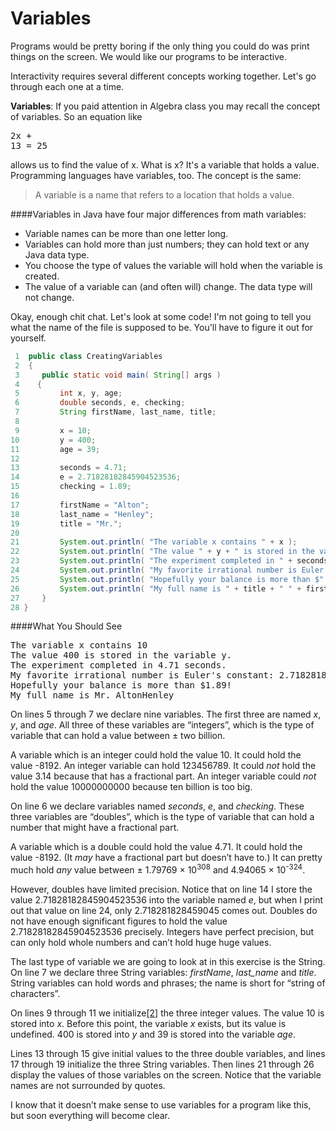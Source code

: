 # Variables

Programs would be pretty boring if the only thing you could do was print things on the screen. We would like our programs to be interactive.

Interactivity requires several different concepts working together. Let's go through each one at a time.

**Variables**: If you paid attention in Algebra class you may recall the concept of variables. So an equation like <pre>2x + 13 = 25</pre> allows us to find the value of x. What is x? It's a variable that holds a value. Programming languages have variables, too. The concept is the same:
<blockquote>A variable is a name that refers to a location that holds a value.</blockquote>

####Variables in Java have four major differences from math variables:
* Variable names can be more than one letter long.
* Variables can hold more than just numbers; they can hold text or any Java data type.
* You choose the type of values the variable will hold when the variable is created.
* The value of a variable can (and often will) change. The data type will not change.


Okay, enough chit chat. Let's look at some code! I'm not going to tell you what the name of the file is supposed to be. You'll have to figure it out for yourself.

```java
 1  public class CreatingVariables
 2  {
 3     public static void main( String[] args )
 4    {
 5         int x, y, age;
 6         double seconds, e, checking;
 7         String firstName, last_name, title;
 8 
 9         x = 10;
10         y = 400;
11         age = 39;
12 
13         seconds = 4.71;
14         e = 2.71828182845904523536;
15         checking = 1.89;
16 
17         firstName = "Alton";
18         last_name = "Henley";
19         title = "Mr.";
20 
21         System.out.println( "The variable x contains " + x );
22         System.out.println( "The value " + y + " is stored in the variable y." );
23         System.out.println( "The experiment completed in " + seconds + " seconds." );
24         System.out.println( "My favorite irrational number is Euler's constant: " + e );
25         System.out.println( "Hopefully your balance is more than $" + checking + "!" );
26         System.out.println( "My full name is " + title + " " + firstName + last_name );
27     }
28 }
```

####What You Should See
<pre class="terminal literal-block">The variable x contains 10
The value 400 is stored in the variable y.
The experiment completed in 4.71 seconds.
My favorite irrational number is Euler's constant: 2.718281828459045
Hopefully your balance is more than $1.89!
My full name is Mr. AltonHenley
</pre>

On lines 5 through 7 we declare nine variables. The first three are named <em>x</em>, <em>y</em>, and <em>age</em>. All three of these variables are &ldquo;integers&rdquo;, which is the type of variable that can hold a value between &plusmn; two billion.</p>
<p>A variable which is an integer could hold the value 10. It could hold the value <span class="pre">-8192</span>. An integer variable can hold 123456789. It could <em>not</em> hold the value 3.14 because that has a fractional part. An integer variable could <em>not</em> hold the value 10000000000 because ten billion is too big.</p>
<p>On line 6 we declare variables named <em>seconds</em>, <em>e</em>, and <em>checking</em>. These three variables are &ldquo;doubles&rdquo;, which is the type of variable that can hold a number that might have a fractional part.</p>
<p>A variable which is a double could hold the value 4.71. It could hold the value <span class="pre">-8192</span>. (It <em>may</em> have a fractional part but doesn&rsquo;t have to.) It can pretty much hold <em>any</em> value between &plusmn; 1.79769 &times; 10<sup>308</sup> and 4.94065 &times; 10<sup>-324</sup>.</p>
<p>However, doubles have limited precision. Notice that on line 14 I store the value 2.71828182845904523536 into the variable named <em>e</em>, but when I print out that value on line 24, only 2.718281828459045 comes out. Doubles do not have enough significant figures to hold the value 2.71828182845904523536 precisely. Integers have perfect precision, but can only hold whole numbers and can&rsquo;t hold huge huge values.</p>
<p>The last type of variable we are going to look at in this exercise is the String. On line 7 we declare three String variables: <em>firstName</em>, <em>last_name</em> and <em>title</em>. String variables can hold words and phrases; the name is short for &ldquo;string of characters&rdquo;.</p>
<p>On lines 9 through 11 we initialize<a id="id2" class="footnote-reference" href="#initialize">[2]</a> the three integer values. The value 10 is stored into <em>x</em>. Before this point, the variable <em>x</em> exists, but its value is undefined. 400 is stored into <em>y</em> and 39 is stored into the variable <em>age</em>.</p>
<p>Lines 13 through 15 give initial values to the three double variables, and lines 17 through 19 initialize the three String variables. Then lines 21 through 26 display the values of those variables on the screen. Notice that the variable names are not surrounded by quotes.</p>
<p>I know that it doesn&rsquo;t make sense to use variables for a program like this, but soon everything will become clear.</p>
</div>